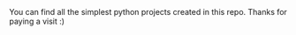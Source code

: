 <title>Python-Projects</title>
You can find all the simplest python projects created in this repo.
Thanks for paying a visit :)
